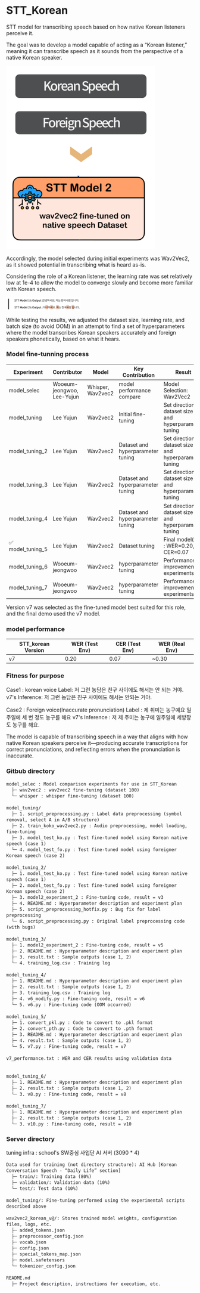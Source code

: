# STT_Korean

STT model for transcribing speech based on how native Korean listeners perceive it.

The goal was to develop a model capable of acting as a “Korean listener,” meaning it can transcribe speech as it sounds from the perspective of a native Korean speaker.

<img src="./model_diagram.png" alt="model diagram" width="400" />

Accordingly, the model selected during initial experiments was Wav2Vec2, as it showed potential in transcribing what is heard as-is.

Considering the role of a Korean listener, the learning rate was set relatively low at 1e-4 to allow the model to converge slowly and become more familiar with Korean speech.

<img src="./expect.png" alt="model diagram" width="200" />

While testing the results, we adjusted the dataset size, learning rate, and batch size (to avoid OOM) in an attempt to find a set of hyperparameters where the model transcribes Korean speakers accurately and foreign speakers phonetically, based on what it hears.

### Model fine-tunning process

| Experiment        | Contributor                | Model             | Key Contribution                  | Result                                                   |
| ----------------- | -------------------------- | ----------------- | --------------------------------- | -------------------------------------------------------- |
| model_selec       | Wooeum-jeongwoo, Lee-Yujun | Whisper, Wav2vec2 | model performance compare         | Model Selection: Wav2Vec2                                |
| model_tuning      | Lee Yujun                  | Wav2vec2          | Initial fine-tuning               | Set direction for dataset size and hyperparameter tuning |
| model_tuning_2    | Lee Yujun                  | Wav2vec2          | Dataset and hyperparameter tuning | Set direction for dataset size and hyperparameter tuning |
| model_tuning_3    | Lee Yujun                  | Wav2vec2          | Dataset and hyperparameter tuning | Set direction for dataset size and hyperparameter tuning |
| model_tuning_4    | Lee Yujun                  | Wav2vec2          | Dataset and hyperparameter tuning | Set direction for dataset size and hyperparameter tuning |
| ✅ model_tuning_5 | Lee Yujun                  | Wav2vec2          | Dataset tuning                    | Final model(v7) : WER=0.20, CER=0.07                     |
| model_tuning_6    | Wooeum-jeongwoo            | Wav2vec2          | hyperparameter tuning             | Performance improvement experiments                      |
| model_tuning_7    | Wooeum-jeongwoo            | Wav2vec2          | hyperparameter tuning             | Performance improvement experiments                      |

Version v7 was selected as the fine-tuned model best suited for this role, and the final demo used the v7 model.

### model performance

| STT_korean Version | WER (Test Env) | CER (Test Env) | WER (Real Env) |
| ------------------ | -------------- | -------------- | -------------- |
| v7                 | 0.20           | 0.07           | ~0.30          |

### Fitness for purpose

Case1 : korean voice
Label: 저 그런 농담은 친구 사이에도 해서는 안 되는 거야.
v7's Inference: 저 그런 농담은 친구 사이에도 해서는 안되는 거야.

Case2 : Foreign voice(Inaccurate pronunciation)
Label : 제 취미는 농구예요 일주일에 세 번 정도 농구를 해요
v7's Inference : 저 제 주미는 농구에 일주일에 세방장도 농구를 해요.

The model is capable of transcribing speech in a way that aligns with how native Korean speakers perceive it—producing accurate transcriptions for correct pronunciations, and reflecting errors when the pronunciation is inaccurate.

### Gitbub directory

```
model_selec : Model comparison experiments for use in STT_Korean
  ├─ wav2vec2 : wav2vec2 fine-tuning (dataset 100)
  └─ whisper : whisper fine-tuning (dataset 100)

model_tuning/
  ├─ 1. script_preprocessing.py : Label data preprocessing (symbol removal, select A in A/B structure)
  ├─ 2. train_koko_wav2vec2.py : Audio preprocessing, model loading, fine-tuning
  ├─ 3. model_test_ko.py : Test fine-tuned model using Korean native speech (case 1)
  └─ 4. model_test_fo.py : Test fine-tuned model using foreigner Korean speech (case 2)

model_tuning_2/
  ├─ 1. model_test_ko.py : Test fine-tuned model using Korean native speech (case 1)
  ├─ 2. model_test_fo.py : Test fine-tuned model using foreigner Korean speech (case 2)
  ├─ 3. model2_experiment_2 : Fine-tuning code, result = v3
  ├─ 4. README.md : Hyperparameter description and experiment plan
  ├─ 5. script_preprocessing_hotfix.py : Bug fix for label preprocessing
  └─ 6. script_preprocessing.py : Original label preprocessing code (with bugs)

model_tuning_3/
  ├─ 1. model2_experiment_2 : Fine-tuning code, result = v5
  ├─ 2. README.md : Hyperparameter description and experiment plan
  ├─ 3. result.txt : Sample outputs (case 1, 2)
  └─ 4. training_log.csv : Training log

model_tuning_4/
  ├─ 1. README.md : Hyperparameter description and experiment plan
  ├─ 2. result.txt : Sample outputs (case 1, 2)
  ├─ 3. training_log.csv : Training log
  ├─ 4. v6_modify.py : Fine-tuning code, result = v6
  └─ 5. v6.py : Fine-tuning code (OOM occurred)

model_tuning_5/
  ├─ 1. convert_pkl.py : Code to convert to .pkl format
  ├─ 2. convert_pth.py : Code to convert to .pth format
  ├─ 3. README.md : Hyperparameter description and experiment plan
  ├─ 4. result.txt : Sample outputs (case 1, 2)
  └─ 5. v7.py : Fine-tuning code, result = v7

v7_performance.txt : WER and CER results using validation data


model_tuning_6/
  ├─ 1. README.md : Hyperparameter description and experiment plan
  ├─ 2. result.txt : Sample outputs (case 1, 2)
  └─ 3. v8.py : Fine-tuning code, result = v8

model_tuning_7/
  ├─ 1. README.md : Hyperparameter description and experiment plan
  ├─ 2. result.txt : Sample outputs (case 1, 2)
  └─ 3. v10.py : Fine-tuning code, result = v10

```

### Server directory

tuning infra : school's SW중심 사업단 AI 서버 (3090 \* 4)

```
Data used for training (not directory structure): AI Hub [Korean Conversation Speech - “Daily Life” section]
  ├─ train/: Training data (80%)
  ├─ validation/: Validation data (10%)
  └─ test/: Test data (10%)

model_tuning/: Fine-tuning performed using the experimental scripts described above

wav2vec2_korean_v@/: Stores trained model weights, configuration files, logs, etc.
  ├─ added_tokens.json
  ├─ preprocessor_config.json
  ├─ vocab.json
  ├─ config.json
  ├─ special_tokens_map.json
  ├─ model.safetensors
  └─ tokenizer_config.json

README.md
  ├─ Project description, instructions for execution, etc.

```

